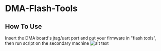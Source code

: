 # DMA-Flash-Tools
## How To Use
Insert the DMA board's jtag/uart port and put your firmware in "flash tools", then run script on the secondary machine
![alt text](https://i.imgur.com/ze5INA9.png)








